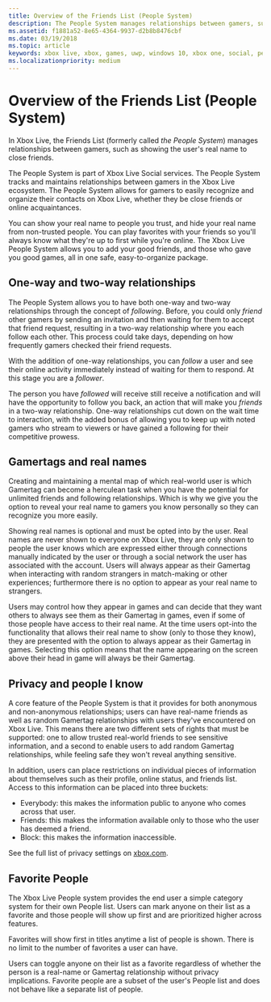 ```yaml
---
title: Overview of the Friends List (People System)
description: The People System manages relationships between gamers, such as only showing a user's real name to close friends.
ms.assetid: f1881a52-8e65-4364-9937-d2b8b8476cbf
ms.date: 03/19/2018
ms.topic: article
keywords: xbox live, xbox, games, uwp, windows 10, xbox one, social, people system, friends
ms.localizationpriority: medium
---
```


# Overview of the Friends List (People System)

In Xbox Live, the Friends List (formerly called *the People System*) manages relationships between gamers, such as showing the user's real name to close friends.

The People System is part of Xbox Live Social services.
The People System tracks and maintains relationships between gamers in the Xbox Live ecosystem.
The People System allows for gamers to easily recognize and organize their contacts on Xbox Live, whether they be close friends or online acquaintances.

You can show your real name to people you trust, and hide your real name from non-trusted people.
You can play favorites with your friends so you'll always know what they're up to first while you're online.
The Xbox Live People System allows you to add your good friends, and those who gave you good games, all in one safe, easy-to-organize package.


## One-way and two-way relationships

The People System allows you to have both one-way and two-way relationships through the concept of *following*.
Before, you could only *friend* other gamers by sending an invitation and then waiting for them to accept that friend request, resulting in a two-way relationship where you each follow each other.
This process could take days, depending on how frequently gamers checked their friend requests.

With the addition of one-way relationships, you can *follow* a user and see their online activity immediately instead of waiting for them to respond.
At this stage you are a *follower*.

The person you have *followed* will receive still receive a notification and will have the opportunity to follow you back, an action that will make you *friends* in a two-way relationship.
One-way relationships cut down on the wait time to interaction, with the added bonus of allowing you to keep up with noted gamers who stream to viewers or have gained a following for their competitive prowess.


## Gamertags and real names

Creating and maintaining a mental map of which real-world user is which Gamertag can become a herculean task when you have the potential for unlimited friends and following relationships.
Which is why we give you the option to reveal your real name to gamers you know personally so they can recognize you more easily.

Showing real names is optional and must be opted into by the user.
Real names are never shown to everyone on Xbox Live, they are only shown to people the user knows which are expressed either through connections manually indicated by the user or through a social network the user has associated with the account.
Users will always appear as their Gamertag when interacting with random strangers in match-making or other experiences; furthermore there is no option to appear as your real name to strangers.

Users may control how they appear in games and can decide that they want others to always see them as their Gamertag in games, even if some of those people have access to their real name.
At the time users opt-into the functionality that allows their real name to show (only to those they know), they are presented with the option to always appear as their Gamertag in games.
Selecting this option means that the name appearing on the screen above their head in game will always be their Gamertag.


## Privacy and people I know

A core feature of the People System is that it provides for both anonymous and non-anonymous relationships; users can have real-name friends as well as random Gamertag relationships with users they've encountered on Xbox Live.
This means there are two different sets of rights that must be supported: one to allow trusted real-world friends to see sensitive information, and a second to enable users to add random Gamertag relationships, while feeling safe they won't reveal anything sensitive.

In addition, users can place restrictions on individual pieces of information about themselves such as their profile, online status, and friends list.
Access to this information can be placed into three buckets:

- Everybody: this makes the information public to anyone who comes across that user.
- Friends: this makes the information available only to those who the user has deemed a friend.
- Block: this makes the information inaccessible.

See the full list of privacy settings on [xbox.com](https://account.xbox.com/Settings).


## Favorite People

The Xbox Live People system provides the end user a simple category system for their own People list.
Users can mark anyone on their list as a favorite and those people will show up first and are prioritized higher across features.

Favorites will show first in titles anytime a list of people is shown.
There is no limit to the number of favorites a user can have.

Users can toggle anyone on their list as a favorite regardless of whether the person is a real-name or Gamertag relationship without privacy implications.
Favorite people are a subset of the user's People list and does not behave like a separate list of people.
